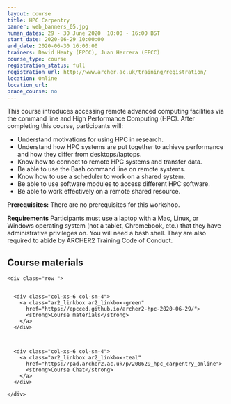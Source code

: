 ```yaml
---
layout: course
title: HPC Carpentry
banner: web_banners_05.jpg 
human_dates: 29 - 30 June 2020  10:00 - 16:00 BST
start_date: 2020-06-29 10:00:00
end_date: 2020-06-30 16:00:00
trainers: David Henty (EPCC), Juan Herrera (EPCC)
course_type: course
registration_status: full
registration_url: http://www.archer.ac.uk/training/registration/
location: Online
location_url:
prace_course: no
---
```


This course introduces accessing remote advanced computing facilities via the command line and High Performance Computing (HPC). After completing this course, participants will:

* Understand motivations for using HPC in research.
* Understand how HPC systems are put together to achieve performance and how they differ from desktops/laptops.
* Know how to connect to remote HPC systems and transfer data.
* Be able to use the Bash command line on remote systems.
* Know how to use a scheduler to work on a shared system.
* Be able to use software modules to access different HPC software.
* Be able to work effectively on a remote shared resource.

**Prerequisites:**
There are no prerequisites for this workshop.

**Requirements**
Participants must use a laptop with a Mac, Linux, or Windows operating system (not a tablet, Chromebook, etc.) that they have administrative privileges on. You will need a bash shell. They are also required to abide by ARCHER2 Training Code of Conduct.



<section id="service">

<h2><a name="materials">Course materials</a></h2>



    <div class="row ">	

 		
      <div class="col-xs-6 col-sm-4">
        <a class="ar2_linkbox ar2_linkbox-green" 
          href="https://epcced.github.io/archer2-hpc-2020-06-29/">
          <strong>Course materials</strong>         
        </a>
      </div>



      <div class="col-xs-6 col-sm-4">
        <a class="ar2_linkbox ar2_linkbox-teal" 
          href="https://pad.archer2.ac.uk/p/200629_hpc_carpentry_online">
          <strong>Course Chat</strong>       
        </a>
      </div>
 
 	</div>
		
		
<!--					

<h2><a name="join">Join sessions	</a>	</h2>		


    <div class="row ">	

      <div class="col-xs-6 col-sm-4">
        <a class="ar2_linkbox ar2_linkbox-teal" 
          href="https://eu.bbcollab.com/guest/0efe1e4ebe2b4656aed960eb54454515">
          <strong>Join Day 1</strong><br/>
          Join this online session in your browser
        </a>
      </div>

      <div class="col-xs-6 col-sm-4">
        <a class="ar2_linkbox ar2_linkbox-teal" 
          href="https://eu.bbcollab.com/guest/e6cb4a154ce9496bb7e01000af5b5fbf">
          <strong>Join Day 2</strong><br/>
          Join this online session in your browser
        </a>
      </div>

      <div class="col-xs-6 col-sm-4">
        <a class="ar2_linkbox ar2_linkbox-green" href="courses/"
           href="myevents.ics">
          <strong>Add to Calendar</strong><br/>
          Download ICS file to add this event to your calendar complete with join link
        </a>
      </div>

											
    </div>
-->

   


<!-- 		
<h2><a name="video">Video</a></h2>

<div>
	<iframe width="560" height="315" src="https://www.youtube.com/embed/xxxxxxxxxxx" frameborder="0" allow="accelerometer; autoplay; encrypted-media; gyroscope; picture-in-picture" allowfullscreen></iframe>
</div>
 -->


<!-- 
<h2><a name="slides">Slides</a></h2>



    <div class="row ">	


      <div class="col-xs-6 col-sm-4">
        <a class="ar2_linkbox ar2_linkbox-teal" href="courses/"
           href="transcript.pdf">
          <strong>Transcript</strong><br/>
          Download a transcript of the video audio
        </a>
      </div>



      <div class="col-xs-6 col-sm-4">
        <a class="ar2_linkbox ar2_linkbox-green" href="courses/"
           href="slides.pdf">
          <strong>Slides</strong><br/>
          Download pdf of the presentation.
        </a>
      </div>
										
    </div>

 -->


<!-- 
<h2><a name="feedback">Feedback</a></h2>


    <div class="row ">	

      <div class="col-xs-6 col-sm-4">
        <a class="ar2_linkbox ar2_linkbox-teal" 

           href="http://www.archer.ac.uk/training/feedback/?course=HPC Carpentry (29 - 30 June 2020) Online"  


		>
          <strong>Feedback</strong><br/>
          Please let us know what was great about this course and anything we can improve
        </a>
      </div>
    </div>
		
 -->		

 
</section>


